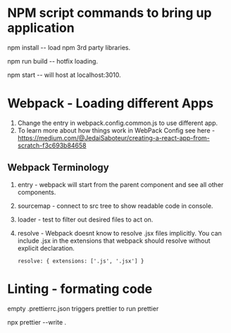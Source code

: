 # NPM script commands to bring up application

npm install -- load npm 3rd party libraries.

npm run build -- hotfix loading.

npm start -- will host at localhost:3010.

# Webpack - Loading different Apps
1. Change the entry in webpack.config.common.js to use different app.
2. To learn more about how things work in WebPack Config see here - https://medium.com/@JedaiSaboteur/creating-a-react-app-from-scratch-f3c693b84658

## Webpack Terminology
1. entry - webpack will start from the parent component and see all other components.
2. sourcemap - connect to src tree to show readable code in console.
3. loader - test to filter out desired files to act on. 
4. resolve - Webpack doesnt know to resolve .jsx files implicitly. You can include .jsx in the extensions that webpack should resolve without explicit declaration.

    `resolve: { extensions: ['.js', '.jsx'] }`


# Linting - formating code
empty .prettierrc.json triggers prettier to run prettier

npx prettier --write .